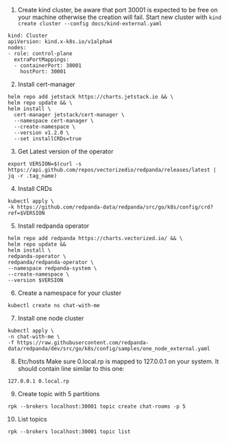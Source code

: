 1. Create kind cluster, be aware that port 30001 is expected to be free on your machine otherwise the creation will fail. Start new cluster with `kind create cluster --config docs/kind-external.yaml`
```
kind: Cluster
apiVersion: kind.x-k8s.io/v1alpha4
nodes:
- role: control-plane
  extraPortMappings:
  - containerPort: 30001
    hostPort: 30001
```
2. Install cert-manager
```
helm repo add jetstack https://charts.jetstack.io && \
helm repo update && \
helm install \
  cert-manager jetstack/cert-manager \
  --namespace cert-manager \
  --create-namespace \
  --version v1.2.0 \
  --set installCRDs=true
```
3. Get Latest version of the operator
```
export VERSION=$(curl -s https://api.github.com/repos/vectorizedio/redpanda/releases/latest | jq -r .tag_name)
```
4. Install CRDs
```
kubectl apply \
-k https://github.com/redpanda-data/redpanda/src/go/k8s/config/crd?ref=$VERSION
```
5. Install redpanda operator
```
helm repo add redpanda https://charts.vectorized.io/ && \
helm repo update && 
helm install \
redpanda-operator \
redpanda/redpanda-operator \
--namespace redpanda-system \
--create-namespace \
--version $VERSION
```
6. Create a namespace for your cluster
```
kubectl create ns chat-with-me
```
7. Install one node cluster
```
kubectl apply \
-n chat-with-me \
-f https://raw.githubusercontent.com/redpanda-data/redpanda/dev/src/go/k8s/config/samples/one_node_external.yaml
```
8. Etc/hosts
Make sure 0.local.rp is mapped to 127.0.0.1 on your system. It should contain line similar to this one:
```
127.0.0.1 0.local.rp
```
9. Create topic with 5 partitions
```
rpk --brokers localhost:30001 topic create chat-rooms -p 5
```
10. List topics
```
rpk --brokers localhost:30001 topic list
```